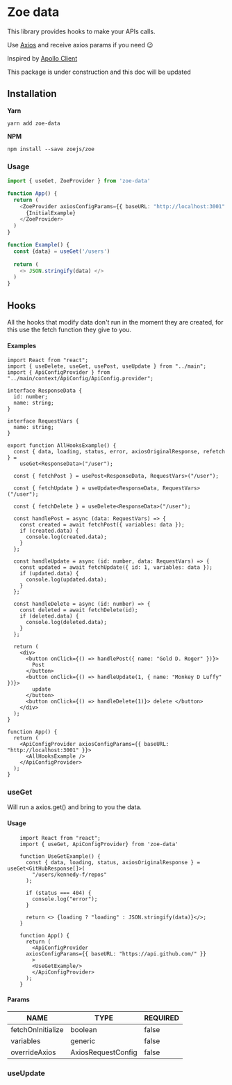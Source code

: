 

# Zoe data

This library provides hooks to make your APIs calls. 

Use [Axios](https://axios-http.com/) and receive axios params if you need 😉 

Inspired by [Apollo Client](https://www.apollographql.com/docs/react/)


This package is under construction and this doc will be updated

## Installation 

**Yarn**
```yarn
yarn add zoe-data
```

**NPM**
```npm
npm install --save zoejs/zoe
```

### Usage 

```typescript jsx
import { useGet, ZoeProvider } from 'zoe-data'

function App() { 
  return (
    <ZoeProvider axiosConfigParams={{ baseURL: "http://localhost:3001" }}>
      {InitialExample}
    </ZoeProvider>
  )
} 

function Example() {
  const {data} = useGet('/users') 
  
  return (
    <> JSON.stringify(data) </>
  )
} 

```

## Hooks

All the hooks that modify data don't run in the moment they are created, for this use the fetch function they give to you. 

#### Examples

```tsx
import React from "react";
import { useDelete, useGet, usePost, useUpdate } from "../main";
import { ApiConfigProvider } from "../main/context/ApiConfig/ApiConfig.provider";

interface ResponseData {
  id: number;
  name: string;
}

interface RequestVars {
  name: string;
}

export function AllHooksExample() {
  const { data, loading, status, error, axiosOriginalResponse, refetch } =
    useGet<ResponseData>("/user");

  const { fetchPost } = usePost<ResponseData, RequestVars>("/user");

  const { fetchUpdate } = useUpdate<ResponseData, RequestVars>("/user");

  const { fetchDelete } = useDelete<ResponseData>("/user");

  const handlePost = async (data: RequestVars) => {
    const created = await fetchPost({ variables: data });
    if (created.data) {
      console.log(created.data);
    }
  };

  const handleUpdate = async (id: number, data: RequestVars) => {
    const updated = await fetchUpdate({ id: 1, variables: data });
    if (updated.data) {
      console.log(updated.data);
    }
  };

  const handleDelete = async (id: number) => {
    const deleted = await fetchDelete(id);
    if (deleted.data) {
      console.log(deleted.data);
    }
  };

  return (
    <div>
      <button onClick={() => handlePost({ name: "Gold D. Roger" })}>
        Post
      </button>
      <button onClick={() => handleUpdate(1, { name: "Monkey D Luffy" })}>
        update
      </button>
      <button onClick={() => handleDelete(1)}> delete </button>
    </div>
  );
}

function App() {
  return (
    <ApiConfigProvider axiosConfigParams={{ baseURL: "http://localhost:3001" }}>
      <AllHooksExample />
    </ApiConfigProvider>
  );
}
```

### useGet
Will run a axios.get() and bring to you the data.

#### Usage
```tsx
    import React from "react";    
    import { useGet, ApiConfigProvider} from 'zoe-data'
    
    function UseGetExample() {  
      const { data, loading, status, axiosOriginalResponse } = useGet<GitHubResponse[]>(  
        "/users/kennedy-f/repos"  
      );  
      
      if (status === 404) {  
        console.log("error");  
      }  
      
      return <> {loading ? "loading" : JSON.stringify(data)}</>;  
    }  
    
    function App() {  
      return (  
        <ApiConfigProvider  
      axiosConfigParams={{ baseURL: "https://api.github.com/" }}  
        >
        <UseGetExample/>
        </ApiConfigProvider>  
      );  
    }
```

#### Params 
| NAME | TYPE | REQUIRED  | 
|--|--|--|
| fetchOnInitialize | boolean | false 
| variables | generic | false 
| overrideAxios | AxiosRequestConfig | false

### useUpdate


```

```
